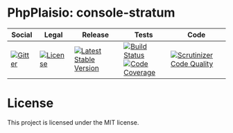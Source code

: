 # PhpPlaisio: console-stratum

<table>
<thead>
<tr>
<th>Social</th>
<th>Legal</th>
<th>Release</th>
<th>Tests</th>
<th>Code</th>
</tr>
</thead>
<tbody>
<tr>
<td>
<a href="https://gitter.im/PhpPlaisio/PhpPlaisio"><img src="https://badges.gitter.im/PhpPlaisio/PhpPlaisio.svg" alt="Gitter"/></a>
</td>
<td>
<a href="https://packagist.org/packages/plaisio/console-stratum
"><img src="https://poser.pugx.org/plaisio/console-stratum/license" alt="License"/></a>
</td>
<td>
<a href="https://packagist.org/packages/plaisio/console-stratum"><img src="https://poser.pugx.org/plaisio/console-stratum/v/stable" alt="Latest Stable Version"/></a><br/>
</td>
<td>
<a href="https://github.com/PhpPlaisio/console-stratum/actions/workflows/unit.yml"><img src="https://github.com/PhpPlaisio/console-stratum/actions/workflows/unit.yml/badge.svg" alt="Build Status"/></a><br/>
<a href="https://codecov.io/gh/PhpPlaisio/console-stratum"><img src="https://codecov.io/gh/PhpPlaisio/console-stratum/branch/master/graph/badge.svg" alt="Code Coverage"/></a>
</td>
<td>
<a href="https://scrutinizer-ci.com/g/PhpPlaisio/console-stratum/?branch=master"><img src="https://scrutinizer-ci.com/g/PhpPlaisio/console-stratum/badges/quality-score.png?b=master" alt="Scrutinizer Code Quality"/></a>
</td>
</tr>
</tbody>
</table>

#  License

This project is licensed under the MIT license.
